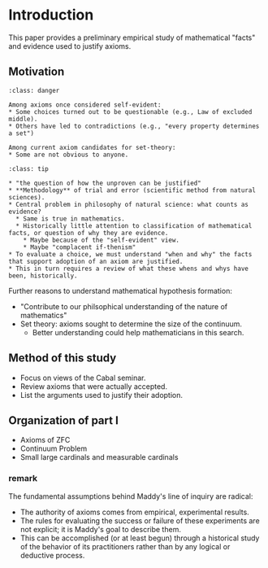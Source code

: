 # Introduction
This paper provides a preliminary empirical study of mathematical "facts" and evidence used to justify axioms.

## Motivation
```{admonition} Axiom choices are not self-evident.
:class: danger

Among axioms once considered self-evident:
* Some choices turned out to be questionable (e.g., Law of excluded middle).
* Others have led to contradictions (e.g., "every property determines a set")

Among current axiom candidates for set-theory:
* Some are not obvious to anyone. 
```
```{admonition} Any choice of axioms must be defended.
:class: tip

* "the question of how the unproven can be justified"
* **Methodology** of trial and error (scientific method from natural sciences).
* Central problem in philosophy of natural science: what counts as evidence?
  * Same is true in mathematics.
  * Historically little attention to classification of mathematical facts, or question of why they are evidence.
    * Maybe because of the "self-evident" view.
    * Maybe "complacent if-thenism"
* To evaluate a choice, we must understand "when and why" the facts that support adoption of an axiom are justified.
* This in turn requires a review of what these whens and whys have been, historically.
```
Further reasons to understand mathematical hypothesis formation:
* "Contribute to our philsophical understanding of the nature of mathematics"
* Set theory: axioms sought to determine the size of the continuum.
  * Better understanding could help mathematicians in this search. 

## Method of this study
* Focus on views of the Cabal seminar.
* Review axioms that were actually accepted.
* List the arguments used to justify their adoption.

## Organization of part I
* Axioms of ZFC
* Continuum Problem
* Small large cardinals and measurable cardinals

### remark
The fundamental assumptions behind Maddy's line of inquiry are radical:
* The authority of axioms comes from empirical, experimental results.
* The rules for evaluating the success or failure of these experiments are not explicit; it is Maddy's goal to describe them.
* This can be accomplished (or at least begun) through a historical study of the behavior of its practitioners rather than by any logical or deductive process.
 

